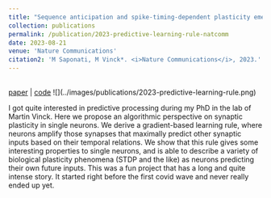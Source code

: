 ```yaml
---
title: "Sequence anticipation and spike-timing-dependent plasticity emerge from a predictive learning rule"
collection: publications
permalink: /publication/2023-predictive-learning-rule-natcomm
date: 2023-08-21
venue: 'Nature Communications'
citation2: 'M Saponati, M Vinck*. <i>Nature Communications</i>, 2023.'
---
```



<br>
<a href="https://www.nature.com/articles/s41467-023-40651-w" target="_blank">paper</a> | <a href="https://github.com/matteosaponati/predictive_neuron" target="_blank">code</a>
![](../images/publications/2023-predictive-learning-rule.png)

I got quite interested in predictive processing during my PhD in the lab of Martin Vinck. Here we propose an algorithmic perspective on synaptic plasticity in single neurons. We derive a gradient-based learning rule, where neurons amplify those synapses that maximally predict other synaptic inputs based on their temporal relations. We show that this rule gives some interesting properties to single neurons, and is able to describe a variety of biological plasticity phenomena (STDP and the like) as neurons predicting their own future inputs. 
This was a fun project that has a long and quite intense story. It started right before the first covid wave and never really ended up yet.